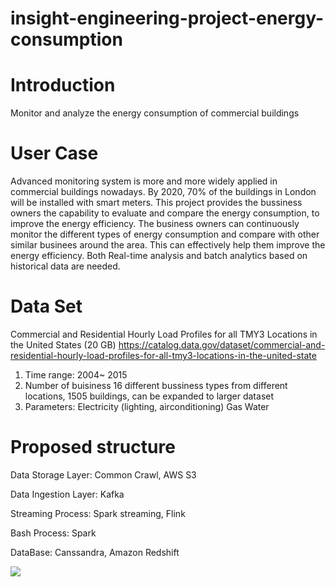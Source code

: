 # insight-engineering-project-energy-consumption
# Introduction
Monitor and analyze the energy consumption of commercial buildings

# User Case
Advanced monitoring system is more and more widely applied in commercial buildings nowadays. By 2020, 70% of the buildings in London will be installed with smart meters. This project provides the bussiness owners the capability to evaluate and compare the energy consumption, to improve the energy efficiency. The business owners can continuously monitor the different types of energy consumption and compare with other similar businees around the area. This can effectively help them improve the energy efficiency. Both Real-time analysis and batch analytics based on historical data are needed.

# Data Set
Commercial and Residential Hourly Load Profiles for all TMY3 Locations in the United States (20 GB)
https://catalog.data.gov/dataset/commercial-and-residential-hourly-load-profiles-for-all-tmy3-locations-in-the-united-state
1. Time range: 2004~ 2015
2. Number of buisiness
16 different bussiness types from different locations, 1505 buildings, can be expanded to larger dataset
2. Parameters: 
Electricity (lighting, airconditioning)
Gas
Water
 
# Proposed structure

Data Storage Layer: Common Crawl, AWS S3

Data Ingestion Layer: Kafka

Streaming Process: Spark streaming, Flink

Bash Process: Spark 

DataBase: Canssandra, Amazon Redshift

![](https://github.com/siyu1/insight-engineering-project-energy-consumption/blob/master/Screenshot%202018-04-20%2012.11.47.png)
